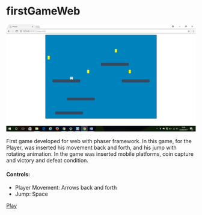 # firstGameWeb

![GitHub Logo](assets/banner.png)

First game developed for web with phaser framework.
In this game, for the Player, was inserted his movement back and forth, and his jump with rotating animation.
In the game was inserted mobile platforms, coin capture and victory and defeat condition.

#### Controls:
- Player Movement: Arrows back and forth
- Jump: Space

[Play](https://fernandodantasfilho.github.io/firstGameWeb/)
